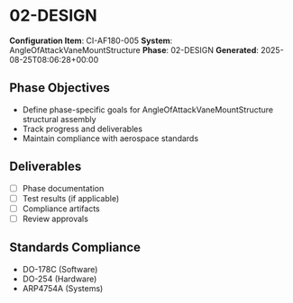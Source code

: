 # 02-DESIGN

**Configuration Item**: CI-AF180-005
**System**: AngleOfAttackVaneMountStructure
**Phase**: 02-DESIGN
**Generated**: 2025-08-25T08:06:28+00:00

## Phase Objectives
- Define phase-specific goals for AngleOfAttackVaneMountStructure structural assembly
- Track progress and deliverables
- Maintain compliance with aerospace standards

## Deliverables
- [ ] Phase documentation
- [ ] Test results (if applicable)
- [ ] Compliance artifacts
- [ ] Review approvals

## Standards Compliance
- DO-178C (Software)
- DO-254 (Hardware)
- ARP4754A (Systems)

